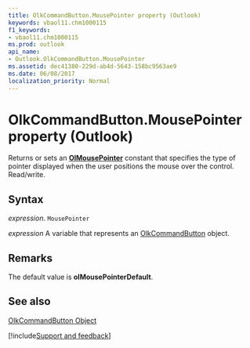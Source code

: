 ```yaml
---
title: OlkCommandButton.MousePointer property (Outlook)
keywords: vbaol11.chm1000115
f1_keywords:
- vbaol11.chm1000115
ms.prod: outlook
api_name:
- Outlook.OlkCommandButton.MousePointer
ms.assetid: dec41380-229d-ab4d-5643-158bc9563ae9
ms.date: 06/08/2017
localization_priority: Normal
---
```



# OlkCommandButton.MousePointer property (Outlook)

Returns or sets an **[OlMousePointer](Outlook.OlMousePointer.md)** constant that specifies the type of pointer displayed when the user positions the mouse over the control. Read/write.


## Syntax

_expression_. `MousePointer`

_expression_ A variable that represents an [OlkCommandButton](Outlook.OlkCommandButton.md) object.


## Remarks

The default value is **olMousePointerDefault**.


## See also


[OlkCommandButton Object](Outlook.OlkCommandButton.md)

[!include[Support and feedback](~/includes/feedback-boilerplate.md)]